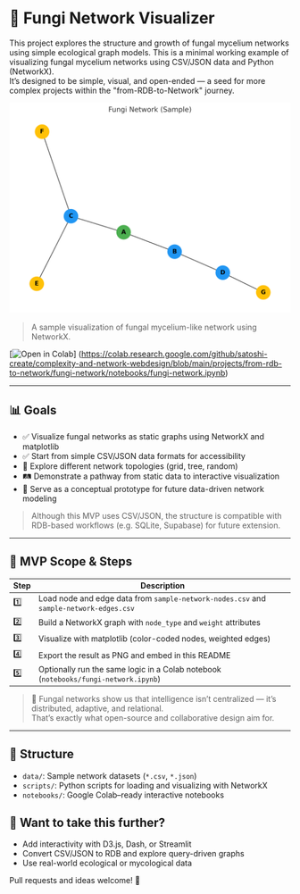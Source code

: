 # 🍄 Fungi Network Visualizer

This project explores the structure and growth of fungal mycelium networks using simple ecological graph models.
This is a minimal working example of visualizing fungal mycelium networks using CSV/JSON data and Python (NetworkX).  
It’s designed to be simple, visual, and open-ended — a seed for more complex projects within the "from-RDB-to-Network" journey.


![Fungi Network Sample](./image/fungi-network.png)

> A sample visualization of fungal mycelium-like network using NetworkX.

[![Open in Colab](https://colab.research.google.com/assets/colab-badge.svg)]
(https://colab.research.google.com/github/satoshi-create/complexity-and-network-webdesign/blob/main/projects/from-rdb-to-network/fungi-network/notebooks/fungi-network.ipynb)

---

## 📊 Goals

- ✅ Visualize fungal networks as static graphs using NetworkX and matplotlib
- ✅ Start from simple CSV/JSON data formats for accessibility
- 🔄 Explore different network topologies (grid, tree, random)
- 🛤️ Demonstrate a pathway from static data to interactive visualization
- 🧪 Serve as a conceptual prototype for future data-driven network modeling

> Although this MVP uses CSV/JSON, the structure is compatible with RDB-based workflows (e.g. SQLite, Supabase) for future extension.

---

## 🚀 MVP Scope & Steps

| Step | Description |
|------|-------------|
| 1️⃣  | Load node and edge data from `sample-network-nodes.csv` and `sample-network-edges.csv` |
| 2️⃣  | Build a NetworkX graph with `node_type` and `weight` attributes |
| 3️⃣  | Visualize with matplotlib (color-coded nodes, weighted edges) |
| 4️⃣  | Export the result as PNG and embed in this README |
| 5️⃣  | Optionally run the same logic in a Colab notebook (`notebooks/fungi-network.ipynb`) |

> 🧬 Fungal networks show us that intelligence isn’t centralized — it’s distributed, adaptive, and relational.  
> That’s exactly what open-source and collaborative design aim for.

---

## 📂 Structure

- `data/`: Sample network datasets (`*.csv`, `*.json`)
- `scripts/`: Python scripts for loading and visualizing with NetworkX
- `notebooks/`: Google Colab–ready interactive notebooks


## 🧠 Want to take this further?

- Add interactivity with D3.js, Dash, or Streamlit
- Convert CSV/JSON to RDB and explore query-driven graphs
- Use real-world ecological or mycological data

Pull requests and ideas welcome! 🌱

